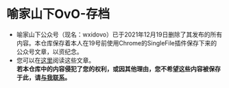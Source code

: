 # 喻家山下OvO-存档
* 喻家山下公众号（现名：wxidovo）已于2021年12月19日删除了其发布的所有内容。本仓库保存着本人在19号前使用Chrome的SingleFile插件保存下来的公众号文章，以资纪念。  
* 您可以在[这里](http://jingfelix.github.io/archive/shanxia/)阅读这些文章。  
**若本仓库中的内容侵犯了您的权利，或因其他理由，您不希望这些内容被保存于此，请[与我联系](mailto:jingfelix@outlook.com)。**
